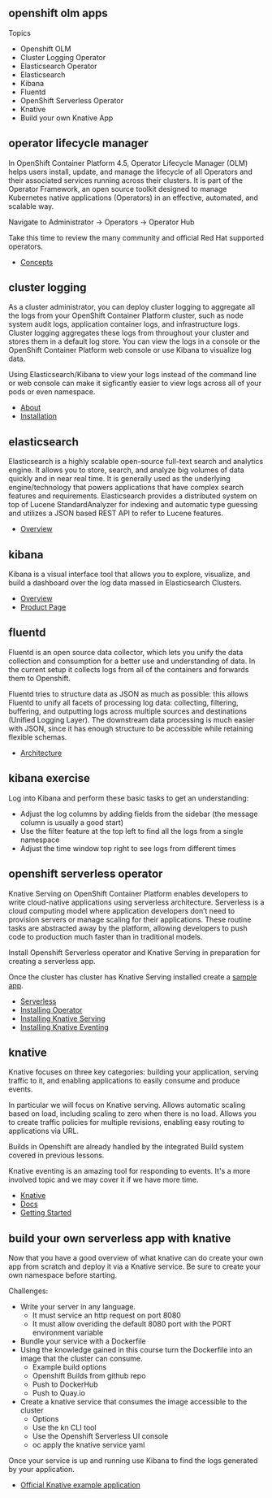 openshift olm apps
------------------

Topics

* Openshift OLM
* Cluster Logging Operator
* Elasticsearch Operator
* Elasticsearch
* Kibana
* Fluentd
* OpenShift Serverless Operator
* Knative
* Build your own Knative App

operator lifecycle manager
--------------------------

In OpenShift Container Platform 4.5, Operator Lifecycle Manager (OLM) helps users install, update, and manage the lifecycle of all Operators and their associated services running across their clusters. It is part of the Operator Framework, an open source toolkit designed to manage Kubernetes native applications (Operators) in an effective, automated, and scalable way.

Navigate to Administrator -> Operators -> Operator Hub

Take this time to review the many community and official Red Hat supported operators.

* [Concepts](https://docs.openshift.com/container-platform/4.5/operators/understanding_olm/olm-understanding-olm.html)

cluster logging
---------------

As a cluster administrator, you can deploy cluster logging to aggregate all the logs from your OpenShift Container Platform cluster, such as node system audit logs, application container logs, and infrastructure logs. Cluster logging aggregates these logs from throughout your cluster and stores them in a default log store. You can view the logs in a console or the OpenShift Container Platform web console or use Kibana to visualize log data.

Using Elasticsearch/Kibana to view your logs instead of the command line or web console can make it sigficantly easier to view logs across all of your pods or even namespace.

* [About](https://docs.openshift.com/container-platform/4.5/logging/cluster-logging.html)
* [Installation](https://docs.openshift.com/container-platform/4.5/logging/cluster-logging-deploying.html)

elasticsearch
-------------

Elasticsearch is a highly scalable open-source full-text search and analytics engine. It allows you to store, search, and analyze big volumes of data quickly and in near real time. It is generally used as the underlying engine/technology that powers applications that have complex search features and requirements. Elasticsearch provides a distributed system on top of Lucene StandardAnalyzer for indexing and automatic type guessing and utilizes a JSON based REST API to refer to Lucene features.

* [Overview](https://towardsdatascience.com/an-overview-on-elasticsearch-and-its-usage-e26df1d1d24a)

kibana
------

Kibana is a visual interface tool that allows you to explore, visualize, and build a dashboard over the log data massed in Elasticsearch Clusters.

* [Overview](https://www.clariontech.com/platform-blog/what-is-kibana-used-for-10-important-features-to-know)
* [Product Page](https://www.elastic.co/guide/en/kibana/current/introduction.html)

fluentd
-------

Fluentd is an open source data collector, which lets you unify the data collection and consumption for a better use and understanding of data. In the current setup it collects logs from all of the containers and forwards them to Openshift.

Fluentd tries to structure data as JSON as much as possible: this allows Fluentd to unify all facets of processing log data: collecting, filtering, buffering, and outputting logs across multiple sources and destinations (Unified Logging Layer). The downstream data processing is much easier with JSON, since it has enough structure to be accessible while retaining flexible schemas.

* [Architecture](https://www.fluentd.org/architecture)

kibana exercise
---------------

Log into Kibana and perform these basic tasks to get an understanding:

* Adjust the log columns by adding fields from the sidebar (the message column is usually a good start)
* Use the filter feature at the top left to find all the logs from a single namespace
* Adjust the time window top right to see logs from different times

openshift serverless operator
-----------------------------

Knative Serving on OpenShift Container Platform enables developers to write cloud-native applications using serverless architecture. Serverless is a cloud computing model where application developers don’t need to provision servers or manage scaling for their applications. These routine tasks are abstracted away by the platform, allowing developers to push code to production much faster than in traditional models.

Install Openshift Serverless operator and Knative Serving in preparation for creating a serverless app.

Once the cluster has cluster has Knative Serving installed create a [sample app](https://docs.openshift.com/container-platform/4.5/serverless/serving-creating-managing-apps.html).

* [Serverless](https://www.redhat.com/en/topics/cloud-native-apps/what-is-serverless)
* [Installing Operator](https://docs.openshift.com/container-platform/4.5/serverless/installing_serverless/installing-openshift-serverless.html)
* [Installing Knative Serving](https://docs.openshift.com/container-platform/4.5/serverless/installing_serverless/installing-knative-serving.html#installing-knative-serving)
* [Installing Knative Eventing](https://docs.openshift.com/container-platform/4.5/serverless/installing_serverless/installing-knative-eventing.html)

knative
-------

Knative focuses on three key categories: building your application, serving traffic to it, and enabling applications to easily consume and produce events.

In particular we will focus on Knative serving. Allows automatic scaling based on load, including scaling to zero when there is no load. Allows you to create traffic policies for multiple revisions, enabling easy routing to applications via URL.

Builds in Openshift are already handled by the integrated Build system covered in previous lessons.

Knative eventing is an amazing tool for responding to events. It's a more involved topic and we may cover it if we have more time.


* [Knative](https://knative.dev/)
* [Docs](https://knative.dev/docs/)
* [Getting Started](https://www.oreilly.com/library/view/getting-started-with/9781492047025/ch01.html)


build your own serverless app with knative
------------------------------------------

Now that you have a good overview of what knative can do create your own app from scratch and deploy it via a Knative service. Be sure to create your own namespace before starting.

Challenges:

* Write your server in any language.
    * It must service an http request on port 8080
    * It must allow overiding the default 8080 port with the PORT environment variable
* Bundle your service with a Dockerfile
* Using the knowledge gained in this course turn the Dockerfile into an image that the cluster can consume.
    * Example build options
    * Openshift Builds from github repo
    * Push to DockerHub
    * Push to Quay.io
* Create a knative service that consumes the image accessible to the cluster
    * Options
    * Use the kn CLI tool
    * Use the Openshift Serverless UI console
    * oc apply the knative service yaml

Once your service is up and running use Kibana to find the logs generated by your application.

* [Official Knative example application](https://knative.dev/docs/eventing/samples/helloworld/helloworld-go/)

